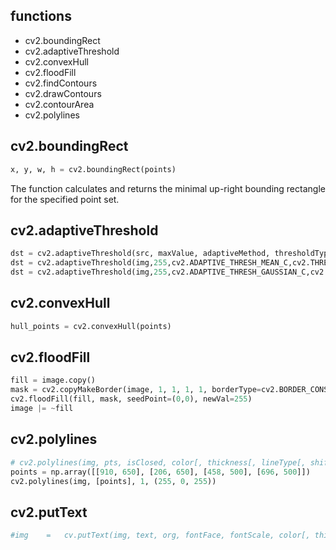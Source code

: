 ## functions

* cv2.boundingRect
* cv2.adaptiveThreshold
* cv2.convexHull
* cv2.floodFill
* cv2.findContours
* cv2.drawContours
* cv2.contourArea
* cv2.polylines

## cv2.boundingRect
```python
x, y, w, h = cv2.boundingRect(points)
```
The function calculates and returns the minimal up-right bounding rectangle for the specified point set.

## cv2.adaptiveThreshold
```python
dst = cv2.adaptiveThreshold(src, maxValue, adaptiveMethod, thresholdType, blockSize, C)
dst = cv2.adaptiveThreshold(img,255,cv2.ADAPTIVE_THRESH_MEAN_C,cv2.THRESH_BINARY,11,2)
dst = cv2.adaptiveThreshold(img,255,cv2.ADAPTIVE_THRESH_GAUSSIAN_C,cv2.THRESH_BINARY,11,2)
```
## cv2.convexHull
```python
hull_points = cv2.convexHull(points)
```
## cv2.floodFill
```python
fill = image.copy()
mask = cv2.copyMakeBorder(image, 1, 1, 1, 1, borderType=cv2.BORDER_CONSTANT, value=255)
cv2.floodFill(fill, mask, seedPoint=(0,0), newVal=255)
image |= ~fill
```
## cv2.polylines
```python
# cv2.polylines(img, pts, isClosed, color[, thickness[, lineType[, shift]]]) → None
points = np.array([[910, 650], [206, 650], [458, 500], [696, 500]])
cv2.polylines(img, [points], 1, (255, 0, 255))
```

## cv2.putText
```python
#img	=	cv.putText(img, text, org, fontFace, fontScale, color[, thickness[, lineType[, bottomLeftOrigin]]])
```

